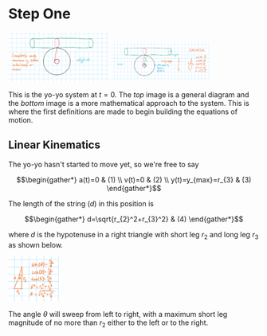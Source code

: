 # Step One

<img src="Step1.png" alt="Step 1" width="40%"> 

<img src="Step1Worked.png" alt="Step 1 Worked" width="40%">

This is the yo-yo system at
$t=0$. The *top* image is a general diagram and the *bottom* image is a more mathematical approach to the system. This is where the first definitions are made to begin building the equations of motion.

## Linear Kinematics
The yo-yo hasn't started to move yet, so we're free to say

$$\begin{gather*}
a(t)=0 & (1) \\
v(t)=0 & (2) \\
y(t)=y_{max}=r_{3} & (3)
\end{gather*}$$

The length of the string ($d$) in this position is

$$\begin{gather*}
d=\sqrt{r_{2}^2+r_{3}^2} & (4)
\end{gather*}$$

where
$d$ is the hypotenuse in a right triangle with short leg
$r_{2}$ and long leg
$r_{3}$ as shown below.

<img src="Step1Trig.png" alt="Step 1" width="20%">

The angle
$\theta$ will sweep from left to right, with a maximum short leg magnitude of no more than
$r_2$ either to the left or to the right. 